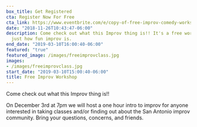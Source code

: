 ```yaml
---
box_title: Get Registered
cta: Register Now For Free
cta_link: https://www.eventbrite.com/e/copy-of-free-improv-comedy-workshop-intro-to-improv-tickets-56367483661
date: "2018-11-26T10:43:47-06:00"
description: Come check out what this Improv thing is!! It's a free workshop to see
  just how fun improv is.
end_date: "2019-03-10T16:00:40-06:00"
featured: "true"
featured_image: /images/freeimprovclass.jpg
images:
- /images/freeimprovclass.jpg
start_date: "2019-03-10T15:00:40-06:00"
title: Free Improv Workshop
---
```


Come check out what this Improv thing is!!


On December 3rd at 7pm we will host a one hour intro to improv for anyone interested in taking classes and/or finding out about the San Antonio improv community. Bring your questions, concerns, and friends.
